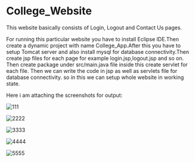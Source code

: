 # College_Website
This website basically consists of Login, Logout and  Contact Us pages.

For running this particular website you have to install Eclipse IDE.Then create a dynamic project with name College_App.After this you have to setup Tomcat server and also install mysql for database connectivity.Then create jsp files for each page for example login.jsp,logout.jsp and so on.
Then create package under src/main.java file inside this create servlet for each file.
Then we can write the code in jsp as well as servlets file for database connectivity.
so in this we can setup whole website in working state.

Here i am attaching the screenshots for output:

![111](https://user-images.githubusercontent.com/52026326/196722563-60cfd15d-a9b3-4ae2-8d7d-bdc77086efa9.jpg)

![2222](https://user-images.githubusercontent.com/52026326/196722579-cb092a84-a807-4d8c-98cc-b3fd710dc35f.jpg)

![3333](https://user-images.githubusercontent.com/52026326/196722585-4752daea-bff8-43d3-9c9b-7a990c328593.jpg)

![4444](https://user-images.githubusercontent.com/52026326/196723369-46f9b7d4-5f17-4023-a748-d0e22105b7f8.jpg)

![5555](https://user-images.githubusercontent.com/52026326/196723388-667c27b2-f5b2-4f5f-9673-cabb9fad65f2.jpg)
